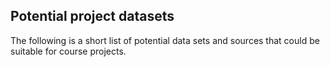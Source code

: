 ## Potential project datasets

The following is a short list of potential data sets and sources that could be suitable for course projects.
